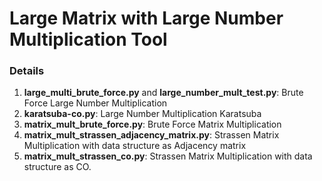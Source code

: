 # Large Matrix with Large Number Multiplication Tool

### Details
1. **large_multi_brute_force.py** and **large_number_mult_test.py**: Brute Force Large Number Multiplication
2. **karatsuba-co.py**: Large Number Multiplication Karatsuba
3. **matrix_mult_brute_force.py**: Brute Force Matrix Multiplication
4. **matrix_mult_strassen_adjacency_matrix.py**: Strassen Matrix Multiplication with data structure as Adjacency matrix
5. **matrix_mult_strassen_co.py**: Strassen Matrix Multiplication with data structure as CO.
